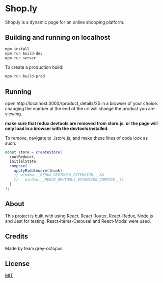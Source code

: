 # Shop.ly

Shop.ly is a dynamic page for an online shopping platform.

## Building and running on localhost

```bash
npm install
npm run build-dev
npm run server
```

To create a production build:

```bash
npm run build-prod
```

## Running

open http://localhost:3000//product_details/25 in a browser of your choice.
changing the number at the end of the url will change the product you are viewing.

**make sure that redux devtools are removed from store.js, or the page will only load in a browser with the devtools installed.**

To remove, navigate to ./store.js, and make these lines of code look as such:
```javascript
const store = createStore(
  rootReducer,
  initialState,
  compose(
    applyMiddleware(thunk)
    // window.__REDUX_DEVTOOLS_EXTENSION__ &&
    //   window.__REDUX_DEVTOOLS_EXTENSION_COMPOSE__()
  )
);
```

## About

This project is built with using React, React Router, React-Redux, Node.js and Jest for testing.
React-Items-Carousel and React-Modal were used. 

## Credits

Made by team grey-octopus

## License
[MIT](https://choosealicense.com/licenses/mit/)
